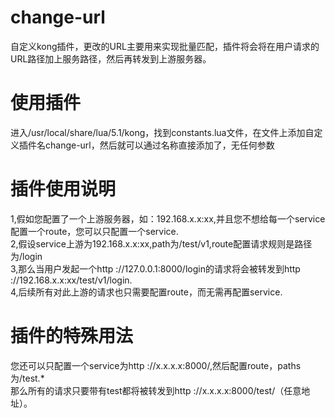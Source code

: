 # change-url
自定义kong插件，更改的URL主要用来实现批量匹配，插件将会将在用户请求的URL路径加上服务路径，然后再转发到上游服务器。
# 使用插件
进入/usr/local/share/lua/5.1/kong，找到constants.lua文件，在文件上添加自定义插件名change-url，然后就可以通过名称直接添加了，无任何参数
# 插件使用说明
1,假如您配置了一个上游服务器，如：192.168.x.x:xx,并且您不想给每一个service配置一个route，您可以只配置一个service.<br>
2,假设service上游为192.168.x.x:xx,path为/test/v1,route配置请求规则是路径为/login<br>
3,那么当用户发起一个http ://127.0.0.1:8000/login的请求将会被转发到http ://192.168.x.x:xx/test/v1/login.<br>
4,后续所有对此上游的请求也只需要配置route，而无需再配置service.<br>
# 插件的特殊用法
您还可以只配置一个service为http ://x.x.x.x:8000/,然后配置route，paths为/test.*<br>
那么所有的请求只要带有test都将被转发到http ://x.x.x.x:8000/test/（任意地址）。<br>
